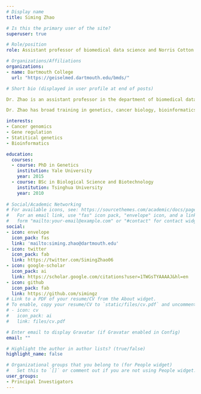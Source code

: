 ```yaml
---
# Display name
title: Siming Zhao

# Is this the primary user of the site?
superuser: true

# Role/position
role: Assistant professor of biomedical data science and Norris Cotton Cancer Center

# Organizations/Affiliations
organizations:
- name: Dartmouth College
  url: "https://geiselmed.dartmouth.edu/bmds/"

# Short bio (displayed in user profile at end of posts)

Dr. Zhao is an assistant professor in the department of biomedical data science and the Norris Cotton Cancer Center at Dartmouth college. She completed her PhD from Yale University in Dr. [Richard Lifton](https://www.rockefeller.edu/our-scientists/heads-of-laboratories/1139-richard-p-lifton/)'s lab (now in Rockefeller University). She received post-doctoral training at University of Chicago, under the guidance of Drs. [Matthew Stephens](https://stephenslab.uchicago.edu/) and [Xin He](http://xinhelab.org/). 

Dr. Zhao has broad training in genetics, cancer biology, bioinformatics and statistical genetics.  In the past, she has developed computational methods to study the genetics of cancer and other complex diseases. She has also led the analysis of several cancer whole-exome sequencing projects. She is interested in the roles of genetic variations in cancer and computational methods to translate large-scale genomic data into disease mechanisms.

interests:
- Cancer genomics
- Gene regulation
- Statitical genetics
- Bioinformatics

education:
  courses:
  - course: PhD in Genetics
    institution: Yale University
    year: 2015
  - course: BSc in Biological Science and Biotechnology
    institution: Tsinghua University
    year: 2010
    
# Social/Academic Networking
# For available icons, see: https://sourcethemes.com/academic/docs/page-builder/#icons
#   For an email link, use "fas" icon pack, "envelope" icon, and a link in the
#   form "mailto:your-email@example.com" or "#contact" for contact widget.
social:
- icon: envelope
  icon_pack: fas
  link: 'mailto:siming.zhao@dartmouth.edu'
- icon: twitter
  icon_pack: fab
  link: https://twitter.com/SimingZhao06
- icon: google-scholar
  icon_pack: ai
  link: https://scholar.google.com/citations?user=1TWGsTYAAAAJ&hl=en
- icon: github
  icon_pack: fab
  link: https://github.com/simingz
# Link to a PDF of your resume/CV from the About widget.
# To enable, copy your resume/CV to `static/files/cv.pdf` and uncomment the lines below.
# - icon: cv
#   icon_pack: ai
#   link: files/cv.pdf

# Enter email to display Gravatar (if Gravatar enabled in Config)
email: ""

# Highlight the author in author lists? (true/false)
highlight_name: false

# Organizational groups that you belong to (for People widget)
#   Set this to `[]` or comment out if you are not using People widget.
user_groups:
- Principal Investigators
---
```


